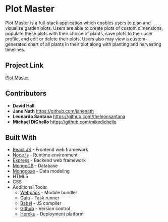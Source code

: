 # Plot Master

Plot Master is a full-stack application which enables users to plan and visualize garden plots.
Users are able to create plots of custom dimensions, populate these plots with their choice of plants, save plots to their user profile, and edit or delete their plots. 
Users also may view a custom-generated chart of all plants in their plot along with planting and harvesting timelines.


## Project Link
[Plot Master](www.example.com)

## Contributors
* **David Hall** 
* **Jane Nath** https://github.com/janenath
* **Leonardo Santana** https://github.com/theleonsantana
* **Michael DiChello** https://github.com/mikedichello


## Built With
* [React JS](https://reactjs.org/) - Frontend web framework
* [Node.js](https://nodejs.org/en/) - Runtime environment
* [Express](https://expressjs.com/) - Backend web framework
* [MongoDB](https://www.mongodb.com/) - Database
* [Mongoose](https://mongoosejs.com/) - Data modeling
* HTML5
* CSS
* Additional Tools: 
    * [Webpack](https://webpack.js.org/) - Module bundler
    * [Gulp](https://gulpjs.com/) - Task runner
    * [Babel](https://babeljs.io/) - JS compiler
    * [Github](https://github.com/) - Version control
    * [Heroku](https://www.heroku.com/) - Deployment platform
